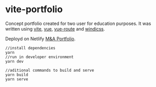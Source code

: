 # vite-portfolio

Concept portfolio created for two user for education purposes.
It was written using [vite](https://vitejs.dev), [vue](https://github.com/vitejs/vite/tree/main/packages/plugin-vue), [vue-route](https://router.vuejs.org) and [windicss](https://github.com/windicss/vite-plugin-windicss).

Deployd on Netlify [M&A Portfolio](https://mandaportfolio.netlify.app).

```yarn
//install dependencies
yarn
//run in developer environment
yarn dev

//aditional commands to build and serve
yarn build 
yarn serve
```


